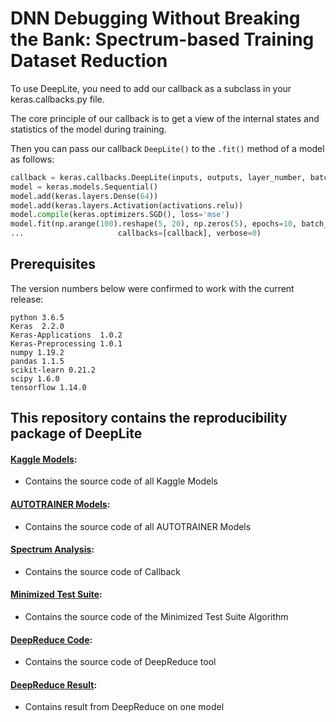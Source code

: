 # DNN Debugging Without Breaking the Bank: Spectrum-based Training Dataset Reduction

To use DeepLite, you need to add our callback as a subclass in your keras.callbacks.py file.

The core principle of our callback is to get a view of the internal states and statistics of the model during training.

Then you can pass our callback `DeepLite()` to the `.fit()` method of a model as follows:

```python
callback = keras.callbacks.DeepLite(inputs, outputs, layer_number, batch_size, startTime)
model = keras.models.Sequential()
model.add(keras.layers.Dense(64))
model.add(keras.layers.Activation(activations.relu))
model.compile(keras.optimizers.SGD(), loss='mse')
model.fit(np.arange(100).reshape(5, 20), np.zeros(5), epochs=10, batch_size=1, 
...                     callbacks=[callback], verbose=0)
```

## Prerequisites

The version numbers below were confirmed to work with the current release:

    python 3.6.5
    Keras  2.2.0
    Keras-Applications  1.0.2
    Keras-Preprocessing 1.0.1  
    numpy 1.19.2
    pandas 1.1.5
    scikit-learn 0.21.2
    scipy 1.6.0
    tensorflow 1.14.0

    
## This repository contains the reproducibility package of DeepLite
#### [Kaggle Models](https://github.com/ICSE2024paper/Test-Suite/tree/main/Kaggle%20Model): 
* Contains the source code of all Kaggle Models
#### [AUTOTRAINER Models](https://github.com/FSE2024paper/Test-Suite/tree/main/AUTOTRAINER%20Model):
* Contains the source code of all AUTOTRAINER Models
#### [Spectrum Analysis](https://github.com/FSE2024paper/Test-Suite/tree/main/Spectrum%20Analysis):
* Contains the source code of Callback
#### [Minimized Test Suite](https://github.com/FSE2024paper/Test-Suite/tree/main/Minimized%20Test%20Suite):
* Contains the source code of the Minimized Test Suite Algorithm
#### [DeepReduce Code]():
* Contains the source code of DeepReduce tool 
#### [DeepReduce Result]():
* Contains result from DeepReduce on one model 
